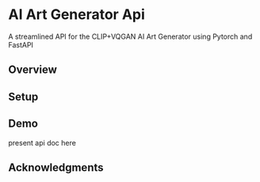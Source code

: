 # AI Art Generator Api
A streamlined API for the CLIP+VQGAN AI Art Generator using Pytorch and FastAPI

## Overview


## Setup


## Demo
present api doc here


## Acknowledgments
